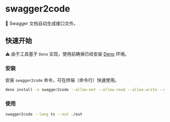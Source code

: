 # swagger2code

🔧 Swagger 文档自动生成接口文件。

## 快速开始

⚠️ 由于工具基于 `Deno` 实现，使用前确保已经安装 [Deno](https://github.com/denoland/deno#install) 环境。

### 安装

安装 `swagger2code` 命令，可在终端（命令行）快速使用。

```sh
deno install -n swagger2code --allow-net --allow-read --allow-write --unstable src/mod.ts
```

### 使用

```sh
swagger2code --lang ts --out ./out
```
